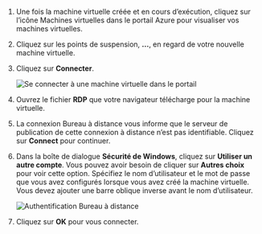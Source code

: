 
1. Une fois la machine virtuelle créée et en cours d’exécution, cliquez sur l’icône Machines virtuelles dans le portail Azure pour visualiser vos machines virtuelles.

1. Cliquez sur les points de suspension, **...**, en regard de votre nouvelle machine virtuelle.

1. Cliquez sur **Connecter**.

   ![Se connecter à une machine virtuelle dans le portail](./media/virtual-machines-sql-server-remote-desktop-connect/azure-virtual-machine-connect.png)

1. Ouvrez le fichier **RDP** que votre navigateur télécharge pour la machine virtuelle.

1. La connexion Bureau à distance vous informe que le serveur de publication de cette connexion à distance n’est pas identifiable. Cliquez sur **Connect** pour continuer.

1. Dans la boîte de dialogue **Sécurité de Windows**, cliquez sur **Utiliser un autre compte**. Vous pouvez avoir besoin de cliquer sur **Autres choix** pour voir cette option. Spécifiez le nom d’utilisateur et le mot de passe que vous avez configurés lorsque vous avez créé la machine virtuelle. Vous devez ajouter une barre oblique inverse avant le nom d’utilisateur.

   ![Authentification Bureau à distance](./media/virtual-machines-sql-server-remote-desktop-connect/remote-desktop-connect.png)

1. Cliquez sur **OK** pour vous connecter.
